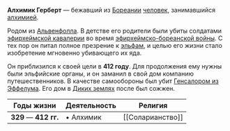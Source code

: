 **Алхимик Герберт** — бежавший из [Бореании](Бореания) [человек](Люди), занимавшийся [алхимией](Алхимия.md).

Родом из [Альвенфолла](Альвенфолл). В детстве его родители были убиты солдатами [эфирхеймской кавалерии](Эфирхейм#Войска) во время [эфирхеймско-бореанской войны](Эфирхеймско-бореанская%20война). С тех пор он питал полное презрение к [эльфам](Эльфы), и целью его жизни стало изобретение мгновенно убивающего их яда.

Он приблизился к своей цели в **412 году**. Для продолжения ему нужны были эльфийские органы, и он заманил в свой дом компанию путешественников. В качестве самообороны был убит [Генсалором из Эффелума](Генсалор%20из%20Эффелума). Его дом в [Диких землях](Дикие%20земли) после был сожжен.

| Годы жизни            | Деятельность | Религия          |
| --------------------- | ------------ | ---------------- |
| **329** — **412 гг.** | • Алхимик    | [[Соларианство]] |


